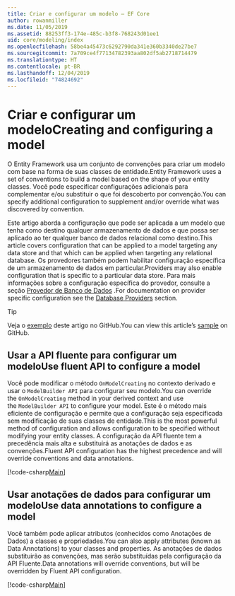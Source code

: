 ```yaml
---
title: Criar e configurar um modelo – EF Core
author: rowanmiller
ms.date: 11/05/2019
ms.assetid: 88253ff3-174e-485c-b3f8-768243d01ee1
uid: core/modeling/index
ms.openlocfilehash: 58be4a45473c6292790da341e360b3340de27be7
ms.sourcegitcommit: 7a709ce4f77134782393aa802df5ab2718714479
ms.translationtype: HT
ms.contentlocale: pt-BR
ms.lasthandoff: 12/04/2019
ms.locfileid: "74824692"
---
```

# <a name="creating-and-configuring-a-model"></a><span data-ttu-id="8d85a-102">Criar e configurar um modelo</span><span class="sxs-lookup"><span data-stu-id="8d85a-102">Creating and configuring a model</span></span>

<span data-ttu-id="8d85a-103">O Entity Framework usa um conjunto de convenções para criar um modelo com base na forma de suas classes de entidade.</span><span class="sxs-lookup"><span data-stu-id="8d85a-103">Entity Framework uses a set of conventions to build a model based on the shape of your entity classes.</span></span> <span data-ttu-id="8d85a-104">Você pode especificar configurações adicionais para complementar e/ou substituir o que foi descoberto por convenção.</span><span class="sxs-lookup"><span data-stu-id="8d85a-104">You can specify additional configuration to supplement and/or override what was discovered by convention.</span></span>

<span data-ttu-id="8d85a-105">Este artigo aborda a configuração que pode ser aplicada a um modelo que tenha como destino qualquer armazenamento de dados e que possa ser aplicado ao ter qualquer banco de dados relacional como destino.</span><span class="sxs-lookup"><span data-stu-id="8d85a-105">This article covers configuration that can be applied to a model targeting any data store and that which can be applied when targeting any relational database.</span></span> <span data-ttu-id="8d85a-106">Os provedores também podem habilitar configuração específica de um armazenamento de dados em particular.</span><span class="sxs-lookup"><span data-stu-id="8d85a-106">Providers may also enable configuration that is specific to a particular data store.</span></span> <span data-ttu-id="8d85a-107">Para mais informações sobre a configuração específica do provedor, consulte a seção [Provedor de Banco de Dados](../providers/index.md) .</span><span class="sxs-lookup"><span data-stu-id="8d85a-107">For documentation on provider specific configuration see the [Database Providers](../providers/index.md) section.</span></span>

> [!TIP]  
> <span data-ttu-id="8d85a-108">Veja o [exemplo](https://github.com/aspnet/EntityFramework.Docs/tree/master/samples) deste artigo no GitHub.</span><span class="sxs-lookup"><span data-stu-id="8d85a-108">You can view this article’s [sample](https://github.com/aspnet/EntityFramework.Docs/tree/master/samples) on GitHub.</span></span>

## <a name="use-fluent-api-to-configure-a-model"></a><span data-ttu-id="8d85a-109">Usar a API fluente para configurar um modelo</span><span class="sxs-lookup"><span data-stu-id="8d85a-109">Use fluent API to configure a model</span></span>

<span data-ttu-id="8d85a-110">Você pode modificar o método `OnModelCreating` no contexto derivado e usar o `ModelBuilder API` para configurar seu modelo.</span><span class="sxs-lookup"><span data-stu-id="8d85a-110">You can override the `OnModelCreating` method in your derived context and use the `ModelBuilder API` to configure your model.</span></span> <span data-ttu-id="8d85a-111">Este é o método mais eficiente de configuração e permite que a configuração seja especificada sem modificação de suas classes de entidade.</span><span class="sxs-lookup"><span data-stu-id="8d85a-111">This is the most powerful method of configuration and allows configuration to be specified without modifying your entity classes.</span></span> <span data-ttu-id="8d85a-112">A configuração da API fluente tem a precedência mais alta e substituirá as anotações de dados e as convenções.</span><span class="sxs-lookup"><span data-stu-id="8d85a-112">Fluent API configuration has the highest precedence and will override conventions and data annotations.</span></span>

[!code-csharp[Main](../../../samples/core/Modeling/FluentAPI/Required.cs?highlight=11-13)]

## <a name="use-data-annotations-to-configure-a-model"></a><span data-ttu-id="8d85a-113">Usar anotações de dados para configurar um modelo</span><span class="sxs-lookup"><span data-stu-id="8d85a-113">Use data annotations to configure a model</span></span>

<span data-ttu-id="8d85a-114">Você também pode aplicar atributos (conhecidos como Anotações de Dados) a classes e propriedades.</span><span class="sxs-lookup"><span data-stu-id="8d85a-114">You can also apply attributes (known as Data Annotations) to your classes and properties.</span></span> <span data-ttu-id="8d85a-115">As anotações de dados substituirão as convenções, mas serão substituídas pela configuração da API Fluente.</span><span class="sxs-lookup"><span data-stu-id="8d85a-115">Data annotations will override conventions, but will be overridden by Fluent API configuration.</span></span>

[!code-csharp[Main](../../../samples/core/Modeling/DataAnnotations/Required.cs?highlight=14)]
